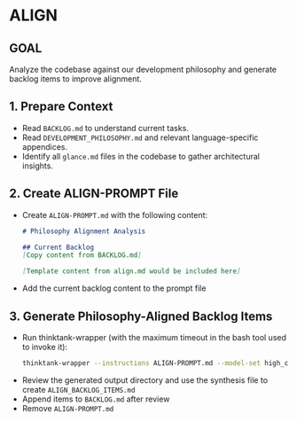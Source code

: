 # ALIGN

## GOAL
Analyze the codebase against our development philosophy and generate backlog items to improve alignment.

## 1. Prepare Context
- Read `BACKLOG.md` to understand current tasks.
- Read `DEVELOPMENT_PHILOSOPHY.md` and relevant language-specific appendices.
- Identify all `glance.md` files in the codebase to gather architectural insights.

## 2. Create ALIGN-PROMPT File
- Create `ALIGN-PROMPT.md` with the following content:
  ```markdown
  # Philosophy Alignment Analysis

  ## Current Backlog
  [Copy content from BACKLOG.md]

  [Template content from align.md would be included here]
  ```
- Add the current backlog content to the prompt file

## 3. Generate Philosophy-Aligned Backlog Items
- Run thinktank-wrapper (with the maximum timeout in the bash tool used to invoke it):
  ```bash
  thinktank-wrapper --instructions ALIGN-PROMPT.md --model-set high_context --include-philosophy --include-glance ./
  ```
- Review the generated output directory and use the synthesis file to create `ALIGN_BACKLOG_ITEMS.md`
- Append items to `BACKLOG.md` after review
- Remove `ALIGN-PROMPT.md`